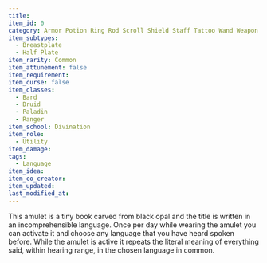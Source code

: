 ```yaml
---
title:
item_id: 0
category: Armor Potion Ring Rod Scroll Shield Staff Tattoo Wand Weapon Wondrous
item_subtypes:
  - Breastplate
  - Half Plate
item_rarity: Common
item_attunement: false
item_requirement:
item_curse: false
item_classes:
  - Bard
  - Druid
  - Paladin
  - Ranger
item_school: Divination
item_role:
  - Utility
item_damage:
tags:
  - Language
item_idea:
item_co_creator:
item_updated:
last_modified_at:
---
```


This amulet is a tiny book carved from black opal and the title is written in an incomprehensible language. Once per day while wearing the amulet you can activate it and choose any language that you have heard spoken before. While the amulet is active it repeats the literal meaning of everything said, within hearing range, in the chosen language in common.
